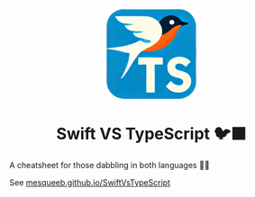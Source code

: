 <p align="center">
  <a href="https://mesqueeb.github.io/SwiftVsTypeScript/">
    <img alt="logo" src="./pages/public/logo.png" width="160" style="" />
  </a>
</p>

<h1 align="center">Swift VS TypeScript 🐦‍⬛</h1>

A cheatsheet for those dabbling in both languages 👏🏻

See [mesqueeb.github.io/SwiftVsTypeScript](https://mesqueeb.github.io/SwiftVsTypeScript/)
